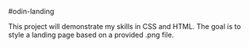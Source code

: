 #odin-landing

This project will demonstrate my skills in CSS and HTML. The goal is to style a landing page based on a provided .png file.